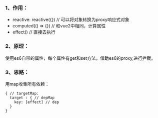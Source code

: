 
### 1、作用：
  - reactive: reactive({}) // 可以将对象转换为proxy响应式对象
  - computed(() => {}) // 和vue2中相同，计算属性
  - effect() // 直接去执行
### 2、原理：
  使用es6自带的属性，每个属性有get和set方法，借助es6的proxy,进行拦截。
### 3、思路：
  用map收集所有依赖：
  ```
  { // targetMap: 
    target : { // depMap
      key: [effect] // dep
    }
  }
  ```
